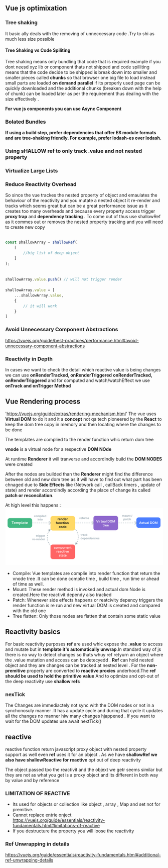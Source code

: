 ## Vue js optimixation 
### Tree shaking 
 It basic ally deals with the removing of unneccessary code .Try to shi as much less size possible 
 
 #### Tree Shaking vs Code Spiliting
 Tree shaking means only bundling that code that is required example if you dont neesd xyz lib or component thats not shipped and code spilliting means that the code decide to be shipped is break down into smaller and smaller pieces called **chunks** so that browser one big file to load instead small parts are loaded **on demand** **parallel** if its properly used page can be quickly downloaded and the additional chunks (breaken down with the help of chunk) can be loaded later as per the requirement thus dealing with the size effectively .
 
 **For vue js components you can use Async Component**
 
 ### Bolated Bundles
 
 **If using a build step, prefer dependencies that offer ES module formats and are tree-shaking friendly. For example, prefer lodash-es over lodash.**


### Using **sHALLOW ref** to only track **.value**  and not nested property



### Virtualize Large Lists


### Reduce Reactivity Overhead

So since the vue trackes the nested property of object and emaulates the behaviour of the reactivity and you mutate  a  nested object it re-render and tracks which seems great but can be a great performance  issue as it creates too many overheads and because every property access trigger  **proxy trap** and **dependency tracking** . To come out of thus use shallowRef as it commes out or removes the  nested property tracking and you will need to create new copy 


```js

const shallowArray = shallowRef(
    [
        //big list of deep object
    ]
);


shallowArray.value.push() // will not trigger render

shallowArray.value = [
    ...shallowArray.value,
    {
        // it will work
    }
]

```

### Avoid Unnecessary Component Abstractions   
https://vuejs.org/guide/best-practices/performance.html#avoid-unnecessary-component-abstractions



### Reactivity in Depth

In cases  we want to check the detail which reactive value is being changes we can use **onRenderTracked, onRenderTriggered**  **onRenderTracked, onRenderTriggered** and for computed and watch/watchEffect we use **onTrack and onTrigger Method**


## Vue Rendering process
'https://vuejs.org/guide/extras/rendering-mechanism.html'
The vue uses **Virtual DOM** to do it and it a **concept** not qa tech  pioneered by the **React** to keep the dom tree copy in memory and then locating where the changes to be done

The templates are complied to the render function whic return dom  tree

**vnode** is a virtual node for a respective **DOM NOde**

At runtime **Renderer** it will tranverse and accordindly build the **DOM NODES** were created

After the nodes are builded than the **Renderer** might find the difference between old and new dom tree as it will have to find out what part has been chnaged due to **Side Effects** like (Network call , callBack timers , update of state) and render accordindly according the place of change its called **patch or reconcilation**.


At high level this happens :
![Rendering Image](render-pipeline.png "Title")
- Compile: Vue templates are complie into render function  that return the vnode tree  .It can be done complie time , build time , run time or ahead of time as well.
- Mount: These render method is invoked and actual dom Node is created.Here the reactivit dependy also tracked
- Patch: Whenever side effects happens or reatcivity depency triggers the render function is re run and new virtual DOM is created and compared with the old one 
- Tree flatten: Only those nodes are flatten that contain some static value 

## Reactivity basics
For basic reactivity purposes **ref**  are used whic expose the **.value** to access and mutate but in **template it's automatically unwrap**.In standard way of js there is no way to detect changes so thats whuy ref retyurn an object where the .value mutation and access can be detecyedd .
**Ref** can hold nested  object and they are changes can be tracked at nested level . For the **non-premitive** property are converted to **reactive proxies** underhood.The **ref should be used to hold the  primitive value**
And to optimize and opt-out of the deep reactivity use **shallow refs**

### nexTick
The Changes are immediactely not sync with the DOM nodes or not in a synchonosuly manner .It has a update cycle and during that cycle it updates all the changes no manner hiw many changes hjappened .
If you want to wait for the DOM updates use await nextTick()

## reactive
reactive function return javascript proxy object with nested property support as well even **ref** uses  it for an object .
As we have **shallowRef we also have shallowReactive for reactive** opt out of deep reactivity

The object passed tpo the reactivit and the objext we getr seems similar but they are not as what you get is a proxy object and its different in both way by value and by reference 

### LIMITATION OF **REACTIVE**
- Its used for objects or collection like object , array , Map and set not for premitive.
- Cannot replace entrie onject https://vuejs.org/guide/essentials/reactivity-fundamentals.html#limitations-of-reactive
- If you destructure the property you will loose the reactivity


### Ref Unwrapping in details
https://vuejs.org/guide/essentials/reactivity-fundamentals.html#additional-ref-unwrapping-details 
